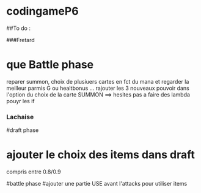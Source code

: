 # codingameP6

##To do : 

###Fretard 

  # que Battle phase
  reparer summon, choix de plusiuers cartes en fct du mana et regarder la meilleur parmis G ou healtbonus ...
  rajouter les 3 nouveaux pouvoir dans l'option du choix de la carte SUMMON
  ==> hesites pas a faire des lambda pouyr les if 

### Lachaise

  #draft phase
  # ajouter le choix des items dans draft
  compris entre 0.8/0.9

  #battle phase
  #ajouter une partie USE avant l'attacks pour utiliser items

  
  
  
